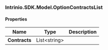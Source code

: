 [//]: # (CLASS:Intrinio.SDK.Model.OptionContractsList)

[//]: # (KIND:object)

### Intrinio.SDK.Model.OptionContractsList
#### Properties

[//]: # (START_DEFINITION)

Name | Type | Description
------------ | ------------- | -------------
**Contracts** | List&lt;string&gt; |  &nbsp;

[//]: # (END_DEFINITION)


